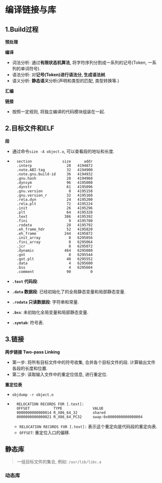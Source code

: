 # 编译链接与库

## 1.Build过程

**预处理**

**编译**

- 词法分析: 通过**有限状态机算法**, 将字符序列分割成一系列的记号(Token, 一系列的单词符号). 
- 语法分析: 对**记号(Token)**进行语法分, 生成**语法树**.
- 语义分析: **静态语义**分析(声明和类型的匹配, 类型转换等.)

**汇编**

**链接**

- 按照一定规则, 将独立编译的代码模块组装在一起.

## 2.目标文件和ELF

**段**

- 通过命令`size -A object.o`, 可以查看段的地址和长度.

- ```
    section              size      addr
    .interp                28   4194872
    .note.ABI-tag          32   4194900
    .note.gnu.build-id     36   4194932
    .gnu.hash              28   4194968
    .dynsym                96   4195000
    .dynstr                61   4195096
    .gnu.version            8   4195158
    .gnu.version_r         32   4195168
    .rela.dyn              24   4195200
    .rela.plt              72   4195224
    .init                  26   4195296
    .plt                   64   4195328
    .text                 386   4195392
    .fini                   9   4195780
    .rodata                28   4195792
    .eh_frame_hdr          52   4195820
    .eh_frame             244   4195872
    .init_array             8   6295056
    .fini_array             8   6295064
    .jcr                    8   6295072
    .dynamic              464   6295080
    .got                    8   6295544
    .got.plt               48   6295552
    .data                   4   6295600
    .bss                    4   6295604
    .comment               90         0
    ```

- **`.text` 代码段**: 

- **`.data` 数据段**: 已经初始化了的全局静态变量和局部静态变量.
- **`.rodata` 只读数据段**: 字符串和常量.
- **`.bss`**: 未初始化全局变量和局部静态变量.
- **`.symtab`**: 符号表.



## 3.链接

**两步链接 Two-pass Linking**

- 第一步: 将所有目标文件中的符号收集, 合并各个目标文件的段. 计算输出文件各段的长度和位置.
- 第二步: 读取输入文件中的重定位信息, 进行重定位.

**重定位表**

- `objdump -r object.o`

- ```
    RELOCATION RECORDS FOR [.text]:
    OFFSET           TYPE              VALUE 
    0000000000000014 R_X86_64_32       shared
    0000000000000021 R_X86_64_PC32     swap-0x0000000000000004
    ```

    - `RELOCATION RECORDS FOR [.text]:` 表示这个重定向是代码段的重定向表.
    - `OFFSET`: 重定位入口的偏移.

## 静态库

> 一组目标文件的集合, 例如: `/usr/lib/libc.a`

### 动态库